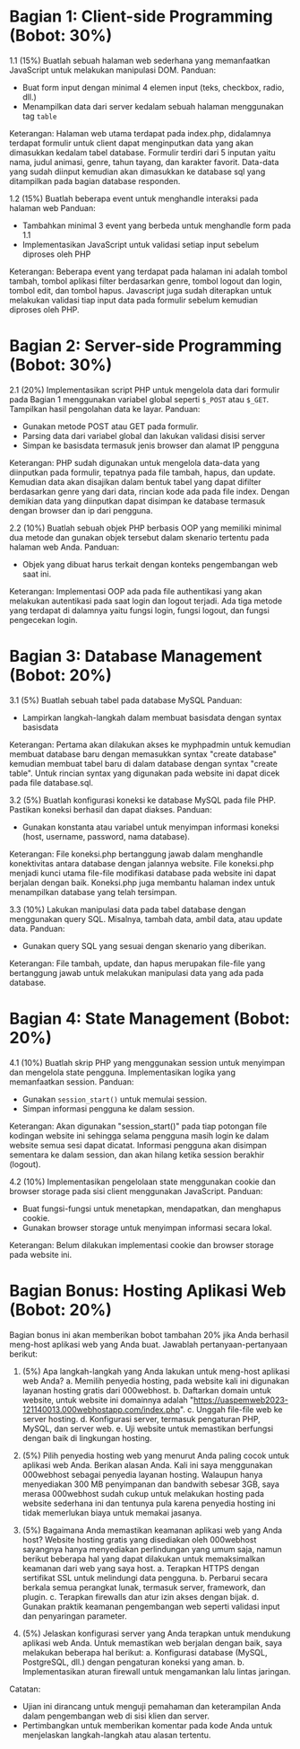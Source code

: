 # Bagian 1: Client-side Programming (Bobot: 30%)
1.1 (15%) Buatlah sebuah halaman web sederhana yang memanfaatkan JavaScript untuk melakukan manipulasi DOM.
Panduan:
- Buat form input dengan minimal 4 elemen input (teks, checkbox, radio, dll.)
- Menampilkan data dari server kedalam sebuah halaman menggunakan tag `table`

Keterangan:
Halaman web utama terdapat pada index.php, didalamnya terdapat formulir untuk client dapat menginputkan data yang akan dimasukkan kedalam tabel database. Formulir terdiri dari 5 inputan yaitu nama, judul animasi, genre, tahun tayang, dan karakter favorit. Data-data yang sudah diinput kemudian akan dimasukkan ke database sql yang ditampilkan pada bagian database responden.

1.2 (15%) Buatlah beberapa event untuk menghandle interaksi pada halaman web
Panduan:
- Tambahkan minimal 3 event yang berbeda untuk menghandle form pada 1.1
- Implementasikan JavaScript untuk validasi setiap input sebelum diproses oleh PHP

Keterangan:
Beberapa event yang terdapat pada halaman ini adalah tombol tambah, tombol aplikasi filter berdasarkan genre, tombol logout dan login, tombol edit, dan tombol hapus. Javascript juga sudah diterapkan untuk melakukan validasi tiap input data pada formulir sebelum kemudian diproses oleh PHP.
  
# Bagian 2: Server-side Programming (Bobot: 30%)
2.1 (20%) Implementasikan script PHP untuk mengelola data dari formulir pada Bagian 1 menggunakan variabel global seperti `$_POST` atau `$_GET`. Tampilkan hasil pengolahan data ke layar.
Panduan:
- Gunakan metode POST atau GET pada formulir.
- Parsing data dari variabel global dan lakukan validasi disisi server
- Simpan ke basisdata termasuk jenis browser dan alamat IP pengguna

Keterangan:
PHP sudah digunakan untuk mengelola data-data yang diinputkan pada formulir, tepatnya pada file tambah, hapus, dan update. Kemudian data akan disajikan dalam bentuk tabel yang dapat difilter berdasarkan genre yang dari data, rincian kode ada pada file index. Dengan demikian data yang diinputkan dapat disimpan ke database termasuk dengan browser dan ip dari pengguna.

2.2 (10%) Buatlah sebuah objek PHP berbasis OOP yang memiliki minimal dua metode dan gunakan objek tersebut dalam skenario tertentu pada halaman web Anda.
Panduan:
- Objek yang dibuat harus terkait dengan konteks pengembangan web saat ini.

Keterangan:
Implementasi OOP ada pada file authentikasi yang akan melakukan autentikasi pada saat login dan logout terjadi. Ada tiga metode yang terdapat di dalamnya yaitu fungsi login, fungsi logout, dan fungsi pengecekan login.
  
# Bagian 3: Database Management (Bobot: 20%)
3.1 (5%) Buatlah sebuah tabel pada database MySQL
Panduan:
- Lampirkan langkah-langkah dalam membuat basisdata dengan syntax basisdata

Keterangan:
Pertama akan dilakukan akses ke myphpadmin untuk kemudian membuat database baru dengan memasukkan syntax "create database" kemudian membuat tabel baru di dalam database dengan syntax "create table". Untuk rincian syntax yang digunakan pada website ini dapat dicek pada file database.sql.
  
3.2 (5%) Buatlah konfigurasi koneksi ke database MySQL pada file PHP. Pastikan koneksi berhasil dan dapat diakses.
Panduan:
- Gunakan konstanta atau variabel untuk menyimpan informasi koneksi (host, username, password, nama database).

Keterangan:
File koneksi.php bertanggung jawab dalam menghandle konektivitas antara database dengan jalannya website. File koneksi.php menjadi kunci utama file-file modifikasi database pada website ini dapat berjalan dengan baik. Koneksi.php juga membantu halaman index untuk menampilkan database yang telah tersimpan.
  
3.3 (10%) Lakukan manipulasi data pada tabel database dengan menggunakan query SQL. Misalnya, tambah data, ambil data, atau update data.
Panduan:
- Gunakan query SQL yang sesuai dengan skenario yang diberikan.

Keterangan:
File tambah, update, dan hapus merupakan file-file yang bertanggung jawab untuk melakukan manipulasi data yang ada pada database.

# Bagian 4: State Management (Bobot: 20%)
4.1 (10%) Buatlah skrip PHP yang menggunakan session untuk menyimpan dan mengelola state pengguna. Implementasikan logika yang memanfaatkan session.
Panduan:
- Gunakan `session_start()` untuk memulai session.
- Simpan informasi pengguna ke dalam session.

Keterangan:
Akan digunakan "session_start()" pada tiap potongan file kodingan website ini sehingga selama pengguna masih login ke dalam website semua sesi dapat dicatat. Informasi pengguna akan disimpan sementara ke dalam session, dan akan hilang ketika session berakhir (logout).

4.2 (10%) Implementasikan pengelolaan state menggunakan cookie dan browser storage pada sisi client menggunakan JavaScript.
Panduan:
- Buat fungsi-fungsi untuk menetapkan, mendapatkan, dan menghapus cookie.
- Gunakan browser storage untuk menyimpan informasi secara lokal.

Keterangan:
Belum dilakukan implementasi cookie dan browser storage pada website ini.

# Bagian Bonus: Hosting Aplikasi Web (Bobot: 20%)
Bagian bonus ini akan memberikan bobot tambahan 20% jika Anda berhasil meng-host aplikasi web yang Anda buat. Jawablah pertanyaan-pertanyaan berikut:
1.	(5%) Apa langkah-langkah yang Anda lakukan untuk meng-host aplikasi web Anda?
    a. Memilih penyedia hosting, pada website kali ini digunakan layanan hosting gratis dari 000webhost.
    b. Daftarkan domain untuk website, untuk website ini domainnya adalah "https://uaspemweb2023-121140013.000webhostapp.com/index.php".
    c. Unggah file-file web ke server hosting.
    d. Konfigurasi server, termasuk pengaturan PHP, MySQL, dan server web.
    e. Uji website untuk memastikan berfungsi dengan baik di lingkungan hosting.
   
2.	(5%) Pilih penyedia hosting web yang menurut Anda paling cocok untuk aplikasi web Anda. Berikan alasan Anda.
    Kali ini saya menggunakan 000webhost sebagai penyedia layanan hosting. Walaupun hanya menyediakan 300 MB penyimpanan dan bandwith sebesar 3GB, saya merasa 000webhost sudah cukup untuk melakukan hosting pada website sederhana ini dan tentunya pula karena penyedia hosting ini tidak memerlukan biaya untuk memakai jasanya.
     
3.	(5%) Bagaimana Anda memastikan keamanan aplikasi web yang Anda host?
    Website hosting gratis yang disediakan oleh 000webhost sayangnya hanya menyediakan perlindungan yang umum saja, namun berikut beberapa hal yang dapat dilakukan untuk memaksimalkan keamanan dari web yang saya host.
    a. Terapkan HTTPS dengan sertifikat SSL untuk melindungi data pengguna.
  	b. Perbarui secara berkala semua perangkat lunak, termasuk server, framework, dan plugin.
  	c. Terapkan firewalls dan atur izin akses dengan bijak.
  	d. Gunakan praktik keamanan pengembangan web seperti validasi input dan penyaringan parameter.
     
5.	(5%) Jelaskan konfigurasi server yang Anda terapkan untuk mendukung aplikasi web Anda.
    Untuk memastikan web berjalan dengan baik, saya melakukan beberapa hal berikut:
  	a. Konfigurasi database (MySQL, PostgreSQL, dll.) dengan pengaturan koneksi yang aman.
    b. Implementasikan aturan firewall untuk mengamankan lalu lintas jaringan.
   
Catatan:
- Ujian ini dirancang untuk menguji pemahaman dan keterampilan Anda dalam pengembangan web di sisi klien dan server.
- Pertimbangkan untuk memberikan komentar pada kode Anda untuk menjelaskan langkah-langkah atau alasan tertentu.

